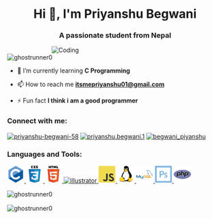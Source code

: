 <h1 align="center">Hi 👋, I'm Priyanshu Begwani</h1>
<h3 align="center">A passionate student from Nepal</h3>
<img alt="Coding" align="right" width="400" src="![image](https://github.com/ghostrunner-0/ghostrunner-0/assets/138878654/3d208411-b856-4138-afd4-d8f6f4a05fd7)
">

<p align="left"> <img src="https://komarev.com/ghpvc/?username=ghostrunner0&label=Profile%20views&color=0e75b6&style=flat" alt="ghostrunner0" /> </p>

- 🔭 I’m currently learning **C Programming**

- 📫 How to reach me **itsmepriyanshu01@gmail.com**

- ⚡ Fun fact **I think i am a good programmer**

<h3 align="left">Connect with me:</h3>
<p align="left">
<a href="https://linkedin.com/in/priyanshu-begwani" target="blank"><img align="center" src="https://raw.githubusercontent.com/rahuldkjain/github-profile-readme-generator/master/src/images/icons/Social/linked-in-alt.svg" alt="priyanshu-begwani-58" height="30" width="40" /></a>
<a href="https://fb.com/priyanshu.begwani.1" target="blank"><img align="center" src="https://raw.githubusercontent.com/rahuldkjain/github-profile-readme-generator/master/src/images/icons/Social/facebook.svg" alt="priyanshu.begwani.1" height="30" width="40" /></a>
<a href="https://instagram.com/begwani_priyanshu" target="blank"><img align="center" src="https://raw.githubusercontent.com/rahuldkjain/github-profile-readme-generator/master/src/images/icons/Social/instagram.svg" alt="begwani_piyanshu" height="30" width="40" /></a>
</p>

<h3 align="left">Languages and Tools:</h3>
<p align="left"> <a href="https://www.cprogramming.com/" target="_blank" rel="noreferrer"> <img src="https://raw.githubusercontent.com/devicons/devicon/master/icons/c/c-original.svg" alt="c" width="40" height="40"/> </a> <a href="https://www.w3schools.com/css/" target="_blank" rel="noreferrer"> <img src="https://raw.githubusercontent.com/devicons/devicon/master/icons/css3/css3-original-wordmark.svg" alt="css3" width="40" height="40"/> </a> <a href="https://www.w3.org/html/" target="_blank" rel="noreferrer"> <img src="https://raw.githubusercontent.com/devicons/devicon/master/icons/html5/html5-original-wordmark.svg" alt="html5" width="40" height="40"/> </a> <a href="https://www.adobe.com/in/products/illustrator.html" target="_blank" rel="noreferrer"> <img src="https://www.vectorlogo.zone/logos/adobe_illustrator/adobe_illustrator-icon.svg" alt="illustrator" width="40" height="40"/> </a> <a href="https://developer.mozilla.org/en-US/docs/Web/JavaScript" target="_blank" rel="noreferrer"> <img src="https://raw.githubusercontent.com/devicons/devicon/master/icons/javascript/javascript-original.svg" alt="javascript" width="40" height="40"/> </a> <a href="https://www.linux.org/" target="_blank" rel="noreferrer"> <img src="https://raw.githubusercontent.com/devicons/devicon/master/icons/linux/linux-original.svg" alt="linux" width="40" height="40"/> </a> <a href="https://www.mysql.com/" target="_blank" rel="noreferrer"> <img src="https://raw.githubusercontent.com/devicons/devicon/master/icons/mysql/mysql-original-wordmark.svg" alt="mysql" width="40" height="40"/> </a> <a href="https://www.photoshop.com/en" target="_blank" rel="noreferrer"> <img src="https://raw.githubusercontent.com/devicons/devicon/master/icons/photoshop/photoshop-line.svg" alt="photoshop" width="40" height="40"/> </a> <a href="https://www.php.net" target="_blank" rel="noreferrer"> <img src="https://raw.githubusercontent.com/devicons/devicon/master/icons/php/php-original.svg" alt="php" width="40" height="40"/> </a> </p>

<p><img align="center" src="https://github-readme-stats.vercel.app/api/top-langs?username=ghostrunner0&show_icons=true&locale=en&layout=compact" alt="ghostrunner0" /></p>

<p><img align="center" src="https://github-readme-streak-stats.herokuapp.com/?user=ghostrunner0&" alt="ghostrunner0" /></p>
